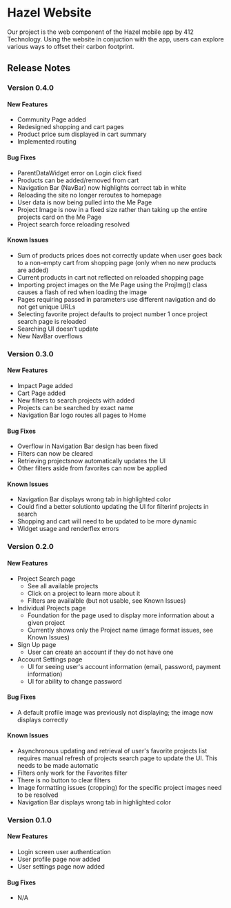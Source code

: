 # Hazel Website
Our project is the web component of the Hazel mobile app by 412 Technology. Using the website in conjuction with the app, 
users can explore various ways to offset their carbon footprint. 

## Release Notes

### Version 0.4.0

#### New Features
* Community Page added
* Redesigned shopping and cart pages  
* Product price sum displayed in cart summary 
* Implemented routing 


#### Bug Fixes
* ParentDataWidget error on Login click fixed  
* Products can be added/removed from cart  
* Navigation Bar (NavBar) now highlights correct tab in white 
* Reloading the site no longer reroutes to homepage 
* User data is now being pulled into the Me Page 
* Project Image is now in a fixed size rather than taking up the entire projects card on the Me Page 
* Project search force reloading resolved 

#### Known Issues
* Sum of products prices does not correctly update when user goes back to a non-empty cart from shopping page (only when no new products are added)  
* Current products in cart not reflected on reloaded shopping page  
* Importing project images on the Me Page using the ProjImg() class causes a flash of red when loading the image 
* Pages requiring passed in parameters use different navigation and do not get unique URLs 
* Selecting favorite project defaults to project number 1 once project search page is reloaded  
* Searching UI doesn’t update  
* New NavBar overflows  

### Version 0.3.0

#### New Features
* Impact Page added
* Cart Page added
* New filters to search projects with added
* Projects can be searched by exact name
* Navigation Bar logo routes all pages to Home 


#### Bug Fixes
*  Overflow in Navigation Bar design has been fixed
*  Filters can now be cleared
*  Retrieving projectsnow automatically updates the UI
*  Other filters aside from favorites can now be applied

#### Known Issues
* Navigation Bar displays wrong tab in highlighted color
* Could find a better solutionto updating the UI for filterinf projects in search
* Shopping and cart will need to be updated to be more dynamic
* Widget usage and renderflex errors


### Version 0.2.0

#### New Features
* Project Search page
  * See all available projects
  * Click on a project to learn more about it
  * Filters are availalble (but not usable, see Known Issues)
* Individual Projects page
  * Foundation for the page used to display more information about a given project
  * Currently shows only the Project name (image format issues, see Known Issues)
* Sign Up page
  * User can create an account if they do not have one
* Account Settings page
  * UI for seeing user's account information (email, password, payment information)
  * UI for ability to change password

#### Bug Fixes
*  A default profile image was previously not displaying; the image now displays correctly

#### Known Issues
* Asynchronous updating and retrieval of  user's favorite projects list requires manual refresh of projects search page to update the UI. This needs to be made automatic
* Filters only work for the Favorites filter
* There is no button to clear filters
* Image formatting issues (cropping) for the specific project images need to be resolved
* Navigation Bar displays wrong tab in highlighted color


### Version 0.1.0

#### New Features
* Login screen user authentication 
* User profile page now added 
* User settings page now added 

#### Bug Fixes 
* N/A
